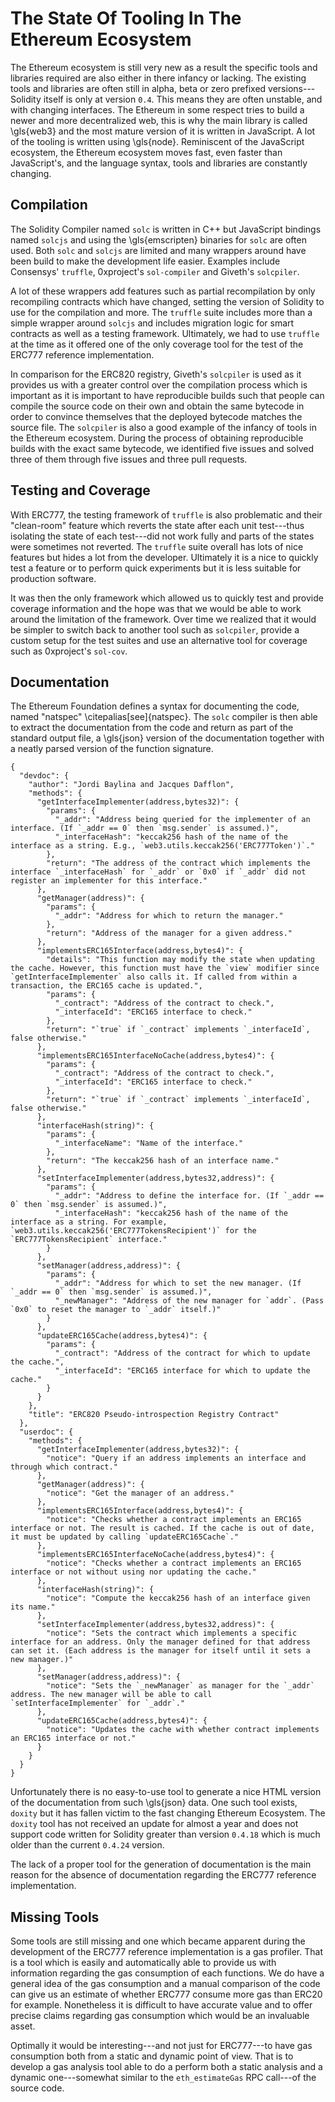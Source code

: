 # The State Of Tooling In The Ethereum Ecosystem

The Ethereum ecosystem is still very new as a result the specific tools and libraries required are also either in there infancy or lacking. The existing tools and libraries are often still in alpha, beta or zero prefixed versions---Solidity itself is only at version `0.4`. This means they are often unstable, and with changing interfaces. The Ethereum in some respect tries to build a newer and more decentralized web, this is why the main library is called \gls{web3} and the most mature version of it is written in JavaScript. A lot of the tooling is written using \gls{node}. Reminiscent of the JavaScript ecosystem, the Ethereum ecosystem moves fast, even faster than JavaScript's, and the language syntax, tools and libraries are constantly changing.

## Compilation

The Solidity Compiler named `solc` is written in C++ but JavaScript bindings named `solcjs` and using the \gls{emscripten} binaries for `solc` are often used. Both `solc` and `solcjs` are limited and many wrappers around have been build to make the development life easier. Examples include Consensys' `truffle`, 0xproject's `sol-compiler` and Giveth's `solcpiler`.

A lot of these wrappers add features such as partial recompilation by only recompiling contracts which have changed, setting the version of Solidity to use for the compilation and more. The `truffle` suite includes more than a simple wrapper around `solcjs` and includes migration logic for smart contracts as well as a testing framework. Ultimately, we had to use `truffle` at the time as it offered one of the only coverage tool for the test of the ERC777 reference implementation.

In comparison for the ERC820 registry, Giveth's `solcpiler` is used as it provides us with a greater control over the compilation process which is important as it is important to have reproducible builds such that people can compile the source code on their own and obtain the same bytecode in order to convince themselves that the deployed bytecode matches the source file. The `solcpiler` is also a good example of the infancy of tools in the Ethereum ecosystem. During the process of obtaining reproducible builds with the exact same bytecode, we identified five issues and solved three of them through five issues and three pull requests.

## Testing and Coverage

With ERC777, the testing framework of `truffle` is also problematic and their "clean-room" feature which reverts the state after each unit test---thus isolating the state of each test---did not work fully and parts of the states were sometimes not reverted. The `truffle` suite overall has lots of nice features but hides a lot from the developer. Ultimately it is a nice to quickly test a feature or to perform quick experiments but it is less suitable for production software.

It was then the only framework which allowed us to quickly test and provide coverage information and the hope was that we would be able to work around the limitation of the framework. Over time we realized that it would be simpler to switch back to another tool such as `solcpiler`, provide a custom setup for the test suites and use an alternative tool for coverage such as 0xproject's `sol-cov`.

## Documentation

The Ethereum Foundation defines a syntax for documenting the code, named "natspec" \citepalias[see]{natspec}. The `solc` compiler is then able to extract the documentation from the code and return as part of the standard output file, a \gls{json} version of the documentation together with a neatly parsed version of the function signature.

```{caption="The \texttt{devdoc} and \texttt{userdoc} in \gls{json} format of the ERC820 registry, extracted from the metadata of the compilation's standard output from the contract." label="lst:erc820doc" language=json}
{
  "devdoc": {
    "author": "Jordi Baylina and Jacques Dafflon",
    "methods": {
      "getInterfaceImplementer(address,bytes32)": {
        "params": {
          "_addr": "Address being queried for the implementer of an interface. (If `_addr == 0` then `msg.sender` is assumed.)",
          "_interfaceHash": "keccak256 hash of the name of the interface as a string. E.g., `web3.utils.keccak256('ERC777Token')`."
        },
        "return": "The address of the contract which implements the interface `_interfaceHash` for `_addr` or `0x0` if `_addr` did not register an implementer for this interface."
      },
      "getManager(address)": {
        "params": {
          "_addr": "Address for which to return the manager."
        },
        "return": "Address of the manager for a given address."
      },
      "implementsERC165Interface(address,bytes4)": {
        "details": "This function may modify the state when updating the cache. However, this function must have the `view` modifier since `getInterfaceImplementer` also calls it. If called from within a transaction, the ERC165 cache is updated.",
        "params": {
          "_contract": "Address of the contract to check.",
          "_interfaceId": "ERC165 interface to check."
        },
        "return": "`true` if `_contract` implements `_interfaceId`, false otherwise."
      },
      "implementsERC165InterfaceNoCache(address,bytes4)": {
        "params": {
          "_contract": "Address of the contract to check.",
          "_interfaceId": "ERC165 interface to check."
        },
        "return": "`true` if `_contract` implements `_interfaceId`, false otherwise."
      },
      "interfaceHash(string)": {
        "params": {
          "_interfaceName": "Name of the interface."
        },
        "return": "The keccak256 hash of an interface name."
      },
      "setInterfaceImplementer(address,bytes32,address)": {
        "params": {
          "_addr": "Address to define the interface for. (If `_addr == 0` then `msg.sender` is assumed.)",
          "_interfaceHash": "keccak256 hash of the name of the interface as a string. For example, `web3.utils.keccak256('ERC777TokensRecipient')` for the `ERC777TokensRecipient` interface."
        }
      },
      "setManager(address,address)": {
        "params": {
          "_addr": "Address for which to set the new manager. (If `_addr == 0` then `msg.sender` is assumed.)",
          "_newManager": "Address of the new manager for `addr`. (Pass `0x0` to reset the manager to `_addr` itself.)"
        }
      },
      "updateERC165Cache(address,bytes4)": {
        "params": {
          "_contract": "Address of the contract for which to update the cache.",
          "_interfaceId": "ERC165 interface for which to update the cache."
        }
      }
    },
    "title": "ERC820 Pseudo-introspection Registry Contract"
  },
  "userdoc": {
    "methods": {
      "getInterfaceImplementer(address,bytes32)": {
        "notice": "Query if an address implements an interface and through which contract."
      },
      "getManager(address)": {
        "notice": "Get the manager of an address."
      },
      "implementsERC165Interface(address,bytes4)": {
        "notice": "Checks whether a contract implements an ERC165 interface or not. The result is cached. If the cache is out of date, it must be updated by calling `updateERC165Cache`."
      },
      "implementsERC165InterfaceNoCache(address,bytes4)": {
        "notice": "Checks whether a contract implements an ERC165 interface or not without using nor updating the cache."
      },
      "interfaceHash(string)": {
        "notice": "Compute the keccak256 hash of an interface given its name."
      },
      "setInterfaceImplementer(address,bytes32,address)": {
        "notice": "Sets the contract which implements a specific interface for an address. Only the manager defined for that address can set it. (Each address is the manager for itself until it sets a new manager.)"
      },
      "setManager(address,address)": {
        "notice": "Sets the `_newManager` as manager for the `_addr` address. The new manager will be able to call `setInterfaceImplementer` for `_addr`."
      },
      "updateERC165Cache(address,bytes4)": {
        "notice": "Updates the cache with whether contract implements an ERC165 interface or not."
      }
    }
  }
}
```

Unfortunately there is no easy-to-use tool to generate a nice HTML version of the documentation from such \gls{json} data. One such tool exists, `doxity` but it has fallen victim to the fast changing Ethereum Ecosystem. The `doxity` tool has not received an update for almost a year and does not support code written for Solidity greater than version `0.4.18` which is much older than the current `0.4.24` version.

The lack of a proper tool for the generation of documentation is the main reason for the absence of documentation regarding the ERC777 reference implementation.

## Missing Tools

Some tools are still missing and one which became apparent during the development of the ERC777 reference implementation is a gas profiler. That is a tool which is easily and automatically able to provide us with information regarding the gas consumption of each functions. We do have a general idea of the gas consumption and a manual comparison of the code can give us an estimate of whether ERC777 consume more gas than ERC20 for example. Nonetheless it is difficult to have accurate value and to offer precise claims regarding gas consumption which would be an invaluable asset.

Optimally it would be interesting---and not just for ERC777---to have gas consumption both from a static and dynamic point of view. That is to develop a gas analysis tool able to do a perform both a static analysis and a dynamic one---somewhat similar to the `eth_estimateGas` RPC call---of the source code.
